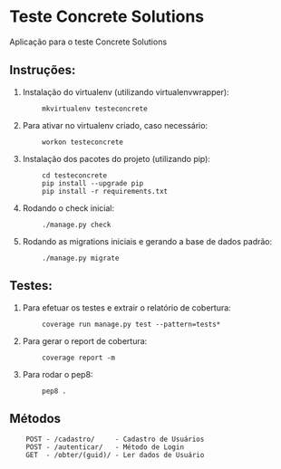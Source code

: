 Teste Concrete Solutions
============
Aplicação para o teste Concrete Solutions

## Instruções:

1.  Instalação do virtualenv (utilizando virtualenvwrapper):
```
        mkvirtualenv testeconcrete
```
2.  Para ativar no virtualenv criado, caso necessário:
```
        workon testeconcrete
```
3.  Instalação dos pacotes do projeto (utilizando pip):
```
        cd testeconcrete
        pip install --upgrade pip
        pip install -r requirements.txt
```
4.  Rodando o check inicial:
```
        ./manage.py check
```
5.  Rodando as migrations iniciais e gerando a base de dados padrão:
```
        ./manage.py migrate
```
## Testes:

1.  Para efetuar os testes e extrair o relatório de cobertura:
```
        coverage run manage.py test --pattern=tests*
```
2.  Para gerar o report de cobertura:
```
        coverage report -m
```
3.  Para rodar o pep8:
```
        pep8 .
```

## Métodos

        POST - /cadastro/     - Cadastro de Usuários
        POST - /autenticar/   - Método de Login
        GET  - /obter/(guid)/ - Ler dados de Usuário
